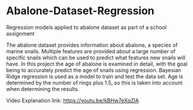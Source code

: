 # Abalone-Dataset-Regression
Regression models applied to abalone dataset as part of a school assignment

The abalone dataset provides information about abalone, a species of marine snails.  Multiple features are provided about a large number of specific snails which can be used to predict what features new snails will have.  In this project the age of abalone is examined in detail, with the goal being to accurately predict the age of snails using regression.  Bayesian Ridge regression is used as a model to train and test the data set.  Age is determined by the number of rings plus 1.5, so this is taken into account when determining the results.

Video Explanation link: https://youtu.be/kBHw7eXqZlA
